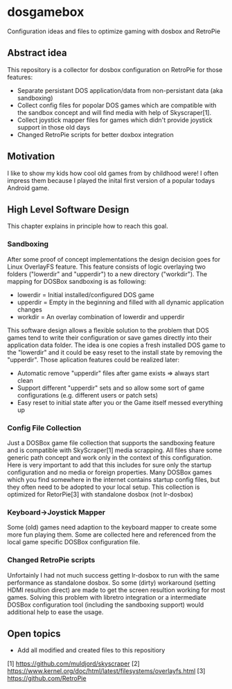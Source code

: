 # dosgamebox
Configuration ideas and files to optimize gaming with dosbox and RetroPie

## Abstract idea
This repository is a collector for dosbox configuration on RetroPie for those features:

- Separate persistant DOS application/data from non-persistant data (aka sandboxing)
- Collect config files for popolar DOS games which are compatible with the sandbox concept and will find media with help of Skyscraper[1].
- Collect joystick mapper files for games which didn't provide joystick support in those old days
- Changed RetroPie scripts for better doxbox integration

## Motivation
I like to show my kids how cool old games from by childhood were! I often impress them because I played the inital first version of a popular todays Android game.

## High Level Software Design
This chapter explains in principle how to reach this goal.

### Sandboxing
After some proof of concept implementations the design decision goes for Linux OverlayFS feature.
This feature consists of logic overlaying two folders ("lowerdir" and "upperdir") to a new directory ("workdir").
The mapping for DOSBox sandboxing is as following:

- lowerdir = Initial installed/configured DOS game
- upperdir = Empty in the beginning and filled with all dynamic application changes
- workdir = An overlay combination of lowerdir and upperdir

This software design allows a flexible solution to the problem that DOS games tend to write their configuration or save games directly into their application data folder. The idea is one copies a fresh installed DOS game to the "lowerdir" and it could be easy reset to the install state by removing the "upperdir".
Those aplication features could be realized later:
- Automatic remove "upperdir" files after game exists => always start clean
- Support different "upperdir" sets and so allow some sort of game configurations (e.g. different users or patch sets)
- Easy reset to initial state after you or the Game itself messed everything up

### Config File Collection
Just a DOSBox game file collection that supports the sandboxing feature and is compatible with SkyScraper[1] media scrapping. All files share some generic path concept and work only in the context of this configuration. Here is very important to add that this includes for sure only the startup configuration and no media or foreign properties. Many DOSBox games which you find somewhere in the internet contains startup config files, but they often need to be adopted to your local setup. This collection is optimized for RetorPie[3] with standalone dosbox (not lr-dosbox)

### Keyboard->Joystick Mapper
Some (old) games need adaption to the keyboard mapper to create some more fun playing them. Some are collected here and referenced from the local game specific DOSBox configuration file.

### Changed RetroPie scripts
Unfortainly I had not much success getting lr-dosbox to run with the same performance as standalone dosbox. So some (dirty) workaround (setting HDMI resultion direct) are made to get the screen resultion working for most games. Solving this problem with libretro integration or a intermediate DOSBox configuration tool (including the sandboxing support) would additional help to ease the usage.

## Open topics
- Add all modified and created files to this repositiory

[1] https://github.com/muldjord/skyscraper
[2] https://www.kernel.org/doc/html/latest/filesystems/overlayfs.html
[3] https://github.com/RetroPie
